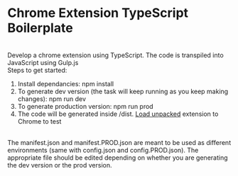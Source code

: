 # Chrome Extension TypeScript Boilerplate
<br>
Develop a chrome extension using TypeScript. The code is transpiled into JavaScript using Gulp.js
<br>
Steps to get started:
<ol>
<li>Install dependancies: npm install</li>
<li>To generate dev version (the task will keep running as you keep making changes): npm run dev</li>
<li>To generate production version: npm run prod</li>
<li>The code will be generated inside /dist. <a href="https://developer.chrome.com/docs/extensions/mv3/getstarted/development-basics/#load-unpacked">Load unpacked</a> extension to Chrome to test</li>
</ol>
<br>
The manifest.json and manifest.PROD.json are meant to be used as different environments (same with config.json and config.PROD.json). The appropriate file should be edited depending on whether you are generating the dev version or the prod version. 

